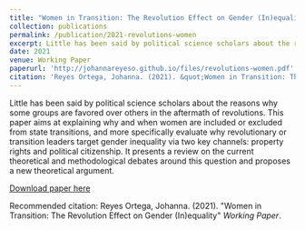 ```yaml
---
title: "Women in Transition: The Revolution Effect on Gender (In)equality"
collection: publications
permalink: /publication/2021-revolutions-women
excerpt: Little has been said by political science scholars about the reasons why some groups are favored over others. This paper aims at explaining why and when women are included or excluded from state transitions, and more specifically evaluate why revolutionary or transition leaders target gender inequality via two key channels: property rights and political citizenship. It presents a review on the current theoretical and methodological debates around this question and proposes a new theoretical argument.
date: 2021
venue: Working Paper
paperurl: 'http://johannareyeso.github.io/files/revolutions-women.pdf'
citation: 'Reyes Ortega, Johanna. (2021). &quot;Women in Transition: The Revolution Effect on Gender (In)equality&quot; <i>Working Paper</i>.'
---
```

Little has been said by political science scholars about the reasons why some groups are favored over others in the aftermath of revolutions. This paper aims at explaining why and when women are included or excluded from state transitions, and more specifically evaluate why revolutionary or transition leaders target gender inequality via two key channels: property rights and political citizenship. It presents a review on the current theoretical and methodological debates around this question and proposes a new theoretical argument.

[Download paper here](http://johannareyeso.github.io/files/revolutions-women.pdf)

Recommended citation: Reyes Ortega, Johanna. (2021). "Women in Transition: The Revolution Effect on Gender (In)equality" <i>Working Paper</i>.
